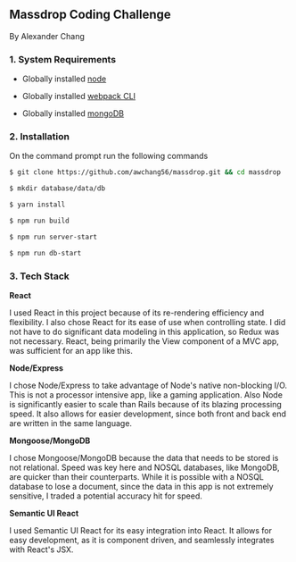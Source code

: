 ## Massdrop Coding Challenge

By Alexander Chang

### 1. System Requirements

* Globally installed [node](https://nodejs.org/en/)

* Globally installed [webpack CLI](https://webpack.js.org/guides/installation/)

* Globally installed [mongoDB](https://docs.mongodb.com/manual/installation/#tutorials)

### 2. Installation

On the command prompt run the following commands

```sh
$ git clone https://github.com/awchang56/massdrop.git && cd massdrop

$ mkdir database/data/db

$ yarn install
```

```sh
$ npm run build

$ npm run server-start

$ npm run db-start
```
### 3. Tech Stack

**React**

I used React in this project because of its re-rendering efficiency and flexibility. I also chose React for its ease of use when controlling state. I did not have to do significant data modeling in this application, so Redux was not necessary. React, being primarily the View component of a MVC app, was sufficient for an app like this.

**Node/Express**

I chose Node/Express to take advantage of Node's native non-blocking I/O. This is not a processor intensive app, like a gaming application. Also Node is significantly easier to scale than Rails because of its blazing processing speed. It also allows for easier development, since both front and back end are written in the same language.

**Mongoose/MongoDB**

I chose Mongoose/MongoDB because the data that needs to be stored is not relational. Speed was key here and NOSQL databases, like MongoDB, are quicker than their counterparts. While it is possible with a NOSQL database to lose a document, since the data in this app is not extremely sensitive, I traded a potential accuracy hit for speed.

**Semantic UI React**

I used Semantic UI React for its easy integration into React. It allows for easy development, as it is component driven, and seamlessly integrates with React's JSX.
